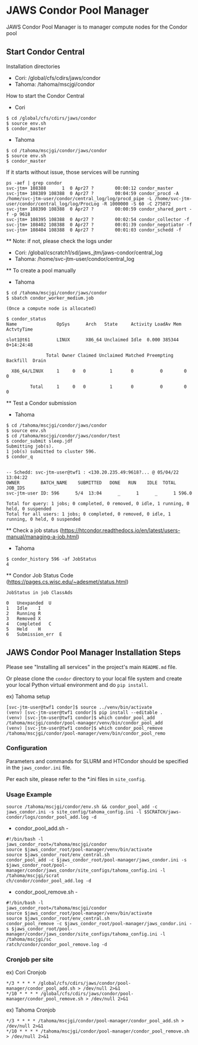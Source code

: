 # JAWS Condor Pool Manager

JAWS Condor Pool Manager is to manager compute nodes for the Condor pool


## Start Condor Central

Installation directories
- Cori: /global/cfs/cdirs/jaws/condor
- Tahoma: /tahoma/mscjgi/condor

How to start the Condor Central 
- Cori
```
$ cd /global/cfs/cdirs/jaws/condor
$ source env.sh
$ condor_master
```

- Tahoma
```
$ cd /tahoma/mscjgi/condor/jaws/condor
$ source env.sh
$ condor_master
```

If it starts without issue, those services will be running
```
ps -aef | grep condor
svc-jtm+ 108388      1  0 Apr27 ?        00:00:12 condor_master
svc-jtm+ 108389 108388  0 Apr27 ?        00:04:59 condor_procd -A /home/svc-jtm-user/condor/central_log/log/procd_pipe -L /home/svc-jtm-user/condor/central_log/log/ProcLog -R 1000000 -S 60 -C 275072
svc-jtm+ 108390 108388  0 Apr27 ?        00:00:59 condor_shared_port -f -p 9618
svc-jtm+ 108395 108388  0 Apr27 ?        00:02:54 condor_collector -f
svc-jtm+ 108402 108388  0 Apr27 ?        00:01:39 condor_negotiator -f
svc-jtm+ 108404 108388  0 Apr27 ?        00:01:03 condor_schedd -f
```

** Note: if not, please check the logs under  
- Cori: /global/cscratch1/sd/jaws_jtm/jaws-condor/central_log
- Tahoma: /home/svc-jtm-user/condor/central_log

** To create a pool manually
- Tahoma
```
$ cd /tahoma/mscjgi/condor/jaws/condor
$ sbatch condor_worker_medium.job

(Once a compute node is allocated)

$ condor_status
Name               OpSys      Arch   State     Activity LoadAv Mem     ActvtyTime

slot1@t61          LINUX      X86_64 Unclaimed Idle	 0.000 385344  0+14:24:48

               Total Owner Claimed Unclaimed Matched Preempting Backfill  Drain

  X86_64/LINUX     1     0	 0         1	   0          0        0      0

         Total     1     0	 0         1	   0          0        0      0
```

** Test a Condor submission
- Tahoma
```
$ cd /tahoma/mscjgi/condor/jaws/condor
$ source env.sh
$ cd /tahoma/mscjgi/condor/jaws/condor/test
$ condor_submit sleep.jdf
Submitting job(s).
1 job(s) submitted to cluster 596.
$ condor_q


-- Schedd: svc-jtm-user@twf1 : <130.20.235.49:9618?... @ 05/04/22 13:04:22
OWNER        BATCH_NAME    SUBMITTED   DONE   RUN    IDLE  TOTAL JOB_IDS
svc-jtm-user ID: 596      5/4  13:04      _      1      _      1 596.0

Total for query: 1 jobs; 0 completed, 0 removed, 0 idle, 1 running, 0 held, 0 suspended
Total for all users: 1 jobs; 0 completed, 0 removed, 0 idle, 1 running, 0 held, 0 suspended

```

** Check a job status (https://htcondor.readthedocs.io/en/latest/users-manual/managing-a-job.html)
- Tahoma
```
$ condor_history 596 -af JobStatus
4
```


** Condor Job Status Code (https://pages.cs.wisc.edu/~adesmet/status.html)
```angular2html
JobStatus in job ClassAds

0	Unexpanded	U
1	Idle	I
2	Running	R
3	Removed	X
4	Completed	C
5	Held	H
6	Submission_err	E

```
## JAWS Condor Pool Manager Installation Steps

Please see "Installing all services" in the project's main `README.md` file.

Or please clone the `condor` directory to your local file system and create your local Python virtual environment and do `pip install`.

ex) Tahoma setup
```
[svc-jtm-user@twf1 condor]$ source ../venv/bin/activate
(venv) [svc-jtm-user@twf1 condor]$ pip install --editable .
(venv) [svc-jtm-user@twf1 condor]$ which condor_pool_add
/tahoma/mscjgi/condor/pool-manager/venv/bin/condor_pool_add
(venv) [svc-jtm-user@twf1 condor]$ which condor_pool_remove
/tahoma/mscjgi/condor/pool-manager/venv/bin/condor_pool_remo
```



### Configuration

Parameters and commands for SLURM and HTCondor should be specified
in the `jaws_condor.ini` file.

Per each site, please refer to the *.ini files in `site_config`.


### Usage Example

```
source /tahoma/mscjgi/condor/env.sh && condor_pool_add -c jaws_condor.ini -s site_config/tahoma_config.ini -l $SCRATCH/jaws-condor/logs/condor_pool_add.log -d
```


- condor_pool_add.sh - 
```
#!/bin/bash -l
jaws_condor_root=/tahoma/mscjgi/condor
source $jaws_condor_root/pool-manager/venv/bin/activate
source $jaws_condor_root/env_central.sh
condor_pool_add -c $jaws_condor_root/pool-manager/jaws_condor.ini -s $jaws_condor_root/pool-manager/condor/jaws_condor/site_configs/tahoma_config.ini -l /tahoma/mscjgi/scrat
ch/condor/condor_pool_add.log -d
```


- condor_pool_remove.sh - 
```
#!/bin/bash -l
jaws_condor_root=/tahoma/mscjgi/condor
source $jaws_condor_root/pool-manager/venv/bin/activate
source $jaws_condor_root/env_central.sh
condor_pool_remove -c $jaws_condor_root/pool-manager/jaws_condor.ini -s $jaws_condor_root/pool-manager/condor/jaws_condor/site_configs/tahoma_config.ini -l /tahoma/mscjgi/sc
ratch/condor/condor_pool_remove.log -d
```



### Cronjob per site

ex) Cori Cronjob

```
*/3 * * * * /global/cfs/cdirs/jaws/condor/pool-manager/condor_pool_add.sh > /dev/null 2>&1
*/10 * * * * /global/cfs/cdirs/jaws/condor/pool-manager/condor_pool_remove.sh > /dev/null 2>&1
```

ex) Tahoma Cronjob

```
*/3 * * * * /tahoma/mscjgi/condor/pool-manager/condor_pool_add.sh > /dev/null 2>&1
*/10 * * * * /tahoma/mscjgi/condor/pool-manager/condor_pool_remove.sh > /dev/null 2>&1
```